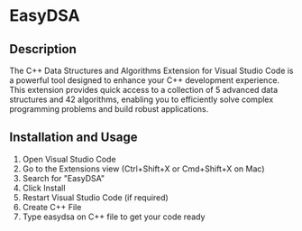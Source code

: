 <!-- @format -->

# EasyDSA

## Description

The C++ Data Structures and Algorithms Extension for Visual Studio Code is a powerful tool designed to enhance your C++ development experience. This extension provides quick access to a collection of 5 advanced data structures and 42 algorithms, enabling you to efficiently solve complex programming problems and build robust applications.

## Installation and Usage

1. Open Visual Studio Code
2. Go to the Extensions view (Ctrl+Shift+X or Cmd+Shift+X on Mac)
3. Search for "EasyDSA"
4. Click Install
5. Restart Visual Studio Code (if required)
6. Create C++ File
7. Type easydsa on C++ file to get your code ready
